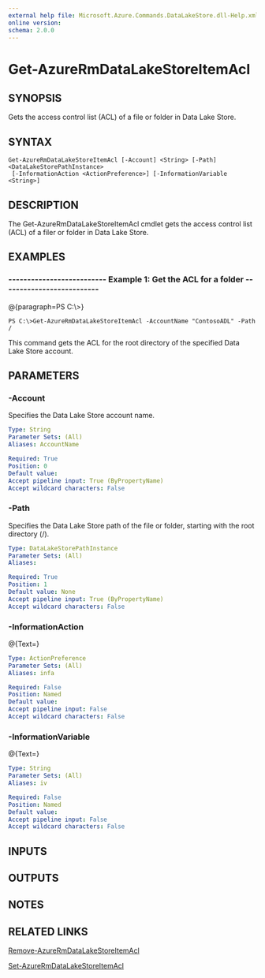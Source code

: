 ```yaml
---
external help file: Microsoft.Azure.Commands.DataLakeStore.dll-Help.xml
online version: 
schema: 2.0.0
---
```


# Get-AzureRmDataLakeStoreItemAcl
## SYNOPSIS
Gets the access control list (ACL) of a file or folder in Data Lake Store.

## SYNTAX

```
Get-AzureRmDataLakeStoreItemAcl [-Account] <String> [-Path] <DataLakeStorePathInstance>
 [-InformationAction <ActionPreference>] [-InformationVariable <String>]
```

## DESCRIPTION
The Get-AzureRmDataLakeStoreItemAcl cmdlet gets the access control list (ACL) of a filer or folder in Data Lake Store.

## EXAMPLES

### --------------------------  Example 1: Get the ACL for a folder  --------------------------
@{paragraph=PS C:\\\>}

```
PS C:\>Get-AzureRmDataLakeStoreItemAcl -AccountName "ContosoADL" -Path /
```

This command gets the ACL for the root directory of the specified Data Lake Store account.

## PARAMETERS

### -Account
Specifies the Data Lake Store account name.

```yaml
Type: String
Parameter Sets: (All)
Aliases: AccountName

Required: True
Position: 0
Default value: 
Accept pipeline input: True (ByPropertyName)
Accept wildcard characters: False
```

### -Path
Specifies the Data Lake Store path of the file or folder, starting with the root directory (/).

```yaml
Type: DataLakeStorePathInstance
Parameter Sets: (All)
Aliases: 

Required: True
Position: 1
Default value: None
Accept pipeline input: True (ByPropertyName)
Accept wildcard characters: False
```

### -InformationAction
@{Text=}

```yaml
Type: ActionPreference
Parameter Sets: (All)
Aliases: infa

Required: False
Position: Named
Default value: 
Accept pipeline input: False
Accept wildcard characters: False
```

### -InformationVariable
@{Text=}

```yaml
Type: String
Parameter Sets: (All)
Aliases: iv

Required: False
Position: Named
Default value: 
Accept pipeline input: False
Accept wildcard characters: False
```

## INPUTS

## OUTPUTS

## NOTES

## RELATED LINKS

[Remove-AzureRmDataLakeStoreItemAcl]()

[Set-AzureRmDataLakeStoreItemAcl]()

